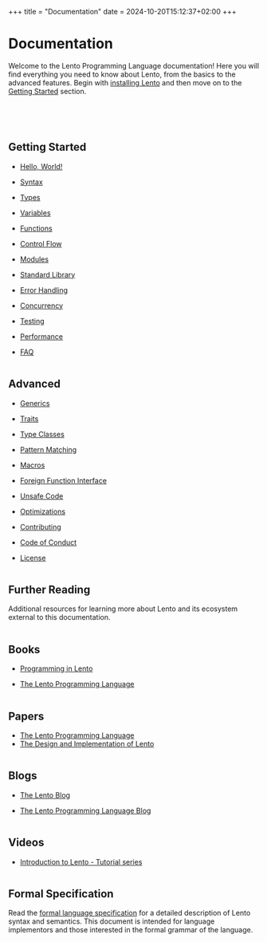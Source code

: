 +++
title = "Documentation"
date = 2024-10-20T15:12:37+02:00
+++

# Documentation

Welcome to the Lento Programming Language documentation!
Here you will find everything you need to know about Lento, from the basics to the advanced features.
Begin with [installing Lento](/install) and then move on to the [Getting Started](#getting-started) section.

<br/><br/>

<div class="two column row ui grid responsive">
	<div class="column">

## Getting Started

- [Hello, World!](hello-world)
- [Syntax](syntax)
- [Types](types)
- [Variables](variables)
- [Functions](functions)
- [Control Flow](control-flow)
- [Modules](modules)
- [Standard Library](standard-library)
- [Error Handling](error-handling)
- [Concurrency](concurrency)
- [Testing](testing)
- [Performance](performance)
- [FAQ](faq)

	</div>
	<div class="column">

## Advanced

- [Generics](generics)
- [Traits](traits)
- [Type Classes](type-classes)
- [Pattern Matching](pattern-matching)
- [Macros](macros)
- [Foreign Function Interface](ffi)
- [Unsafe Code](unsafe-code)
- [Optimizations](optimizations)

- [Contributing](/contributing)
- [Code of Conduct](/code-of-conduct)
- [License](/license)

</div>
</div>

## Further Reading

Additional resources for learning more about Lento and its ecosystem external to this documentation.

<div class="two column row ui grid responsive">
	<div class="column">

## Books

- [Programming in Lento](books/programming-in-lento)
- [The Lento Programming Language](books/the-lento-programming-language)

	</div>
	<div class="column">

## Papers

- [The Lento Programming Language](papers/the-lento-programming-language)
- [The Design and Implementation of Lento](papers/the-design-and-implementation-of-lento)

</div>
</div>

<div class="two column row ui grid responsive">
	<div class="column">

## Blogs

- [The Lento Blog](blogs/the-lento-blog)
- [The Lento Programming Language Blog](blogs/the-lento-programming-language-blog)

	</div>
	<div class="column">

## Videos

- [Introduction to Lento - Tutorial series](videos/introduction-to-lento)

</div>
</div>

## Formal Specification

Read the [formal language specification](specification) for a detailed description of Lento syntax and semantics.
This document is intended for language implementors and those interested in the formal grammar of the language.
